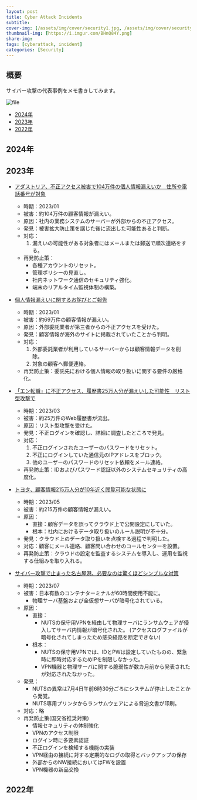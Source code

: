 ```yaml
---
layout: post
title: Cyber Attack Incidents
subtitle: 
cover-img: [/assets/img/cover/security1.jpg, /assets/img/cover/security2.jpg, /assets/img/cover/security3.jpg]
thumbnail-img: [https://i.imgur.com/BHnQ84Y.png]
share-img:
tags: [cyberattack, incident]
categories: [Security]
---
```


## 概要
サイバー攻撃の代表事例をメモ書きしてみます。

![file](https://i.imgur.com/BHnQ84Y.png)

<!-- vim-markdown-toc GFM -->

* [2024年](#2024年)
* [2023年](#2023年)
* [2022年](#2022年)

<!-- vim-markdown-toc -->

## 2024年
## 2023年
- [アダストリア、不正アクセス被害で104万件の個人情報漏えいか　住所や電話番号が対象](https://www.fashionsnap.com/article/2023-01-24/adastria-unauthorizedaccess2/)
  - 時期：2023/01
  - 被害：約104万件の顧客情報が漏えい。
  - 原因：社内の業務システムのサーバーが外部からの不正アクセス。
  - 発見：被害拡大防止策を講じた後に流出した可能性あると判断。
  - 対応：
    1. 漏えいの可能性がある対象者にはメールまたは郵送で順次連絡をする。
  - 再発防止策：
    - 各種アカウントのリセット。
    - 管理ポリシーの見直し。
    - 社内ネットワーク通信のセキュリティ強化。
    - 端末のリアルタイム監視体制の構築。

- [個人情報漏えいに関するお詫びとご報告](https://www.zurich.co.jp/customerdata/)
  - 時期：2023/01
  - 被害：約69万件の顧客情報が漏えい。
  - 原因：外部委託業者が第三者からの不正アクセスを受けた。
  - 発見：顧客情報が海外のサイトに掲載されていたことから判明。
  - 対応：
    1. 外部委託業者が利用しているサーバーからは顧客情報データを削除。
    1. 対象の顧客へ郵便連絡。
  - 再発防止策：委託先における個人情報の取り扱いに関する要件の厳格化。

- [「エン転職」に不正アクセス、履歴書25万人分が漏えいした可能性　リスト型攻撃で](https://www.itmedia.co.jp/news/articles/2303/30/news202.html)
  - 時期：2023/03
  - 被害：約25万件のWeb履歴書が流出。
  - 原因：リスト型攻撃を受けた。
  - 発見：不正ログインを確認し、詳細に調査したところで発見。
  - 対応：
    1. 不正ログインされたユーザーのパスワードをリセット。
    1. 不正にログインしていた通信元のIPアドレスをブロック。
    1. 他のユーザーのパスワードのリセット依頼をメール連絡。
  - 再発防止策：IDおよびパスワード認証以外のシステムセキュリティの高度化。

- [トヨタ、顧客情報215万人分が10年近く閲覧可能な状態に](https://www.nikkei.com/article/DGXZQOFD124YP0S3A510C2000000/)
  - 時期：2023/05
  - 被害：約215万件の顧客情報が漏えい。
  - 原因：
    - 直接：顧客データを誤ってクラウド上で公開設定にしていた。
    - 根本：社内におけるデータ取り扱いのルール説明が不十分。
  - 発見：クラウド上のデータ取り扱いを点検する過程で判明した。
  - 対応：顧客にメール連絡、顧客問い合わせのコールセンターを設置。
  - 再発防止策：クラウドの設定を監査するシステムを導入し、運用を監視する仕組みを取り入れる。

- [サイバー攻撃で止まった名古屋港、必要なのは驚くほどシンプルな対策](https://monoist.itmedia.co.jp/mn/articles/2310/10/news055.html)
  - 時期：2023/07
  - 被害：日本有数のコンテナターミナルが60時間使用不能に。
    - 物理サーバ基盤および全仮想サーバが暗号化されている。
  - 原因：
    - 直接：
      - NUTSの保守用VPNを経由して物理サーバにランサムウェアが侵入してサーバ内情報が暗号化された。
        (アクセスログファイルが暗号化されてしまったため感染経路を断定できない)
    - 根本：
      - NUTSの保守用VPNでは、IDとPWは設定していたものの、緊急時に即時対応するためIPを制限しなかった。
      - VPN機器と物理サーバに関する脆弱性が数カ月前から発表されたが対応されたなかった。
  - 発見：
    - NUTSの異常は7月4日午前6時30分ごろにシステムが停止したことから発覚。
    - NUTS専用プリンタからランサムウェアによる脅迫文書が印刷。
  - 対応：略
  - 再発防止策(国交省推奨対策)
    - 情報セキュリティの体制強化
    - VPNのアクセス制限
    - ログイン時に多要素認証
    - 不正ログインを検知する機能の実装
    - VPN経由の接続に対する定期的なログの取得とバックアップの保存
    - 外部からのNW接続においてはFWを設置
    - VPN機器の新品交換

## 2022年





